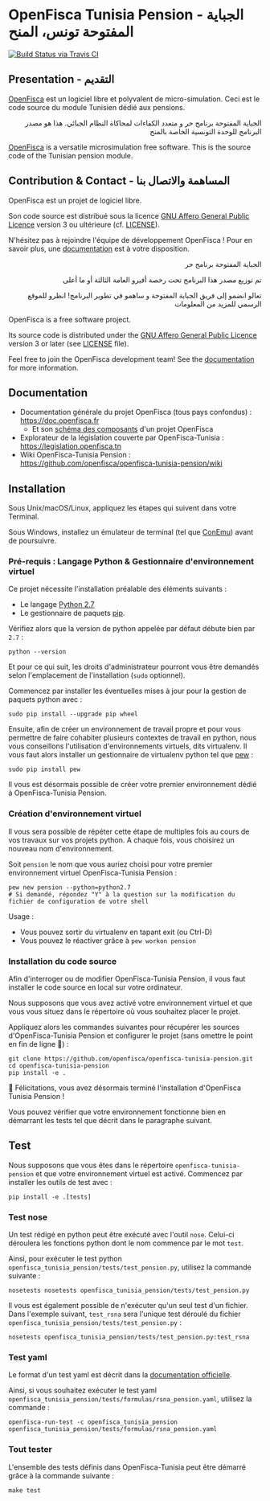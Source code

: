 # OpenFisca Tunisia Pension - الجباية المفتوحة  تونس، المنح

[![Build Status via Travis CI](https://travis-ci.org/openfisca/openfisca-tunisia-pension.svg?branch=master)](https://travis-ci.org/openfisca/openfisca-tunisia-pension)

## Presentation - التقديم

[OpenFisca](http://www.openfisca.fr/) est un logiciel libre et polyvalent de micro-simulation. Ceci est le code source du module Tunisien dédié aux pensions.

<p align='right'>الجباية المفتوحة برنامج حر و متعدد الكفاءات لمحاكاة النظام الجبائي. هذا هو مصدر البرنامج للوحدة التونسية الخاصة بالمنح </p>

[OpenFisca](https://www.openfisca.fr/en) is a versatile microsimulation free software. This is the source code of the Tunisian pension module.

## Contribution & Contact - المساهمة والاتصال بنا

OpenFisca est un projet de logiciel libre.

Son code source est distribué sous la licence [GNU Affero General Public Licence](http://www.gnu.org/licenses/agpl.html)
version 3 ou ultérieure (cf. [LICENSE](https://github.com/openfisca/openfisca-tunisia-pension/blob/master/LICENSE)).

N'hésitez pas à rejoindre l'équipe de développement OpenFisca ! Pour en savoir plus, une [documentation](https://doc.openfisca.fr/contribute/index.html) est à votre disposition.


<p align='right'> الجباية المفتوحة برنامج حر</p>

<p align='right'> تم توزيع مصدر هذا البرنامج تحت رخصة أفيرو العامة الثالثة أو ما أعلى</p>

<p align='right'>تعالو انضمو إلى فريق الجباية المفتوحة و ساهمو في تطوير البرنامج!
انظرو للموقع الرسمي للمزيد من المعلومات
</p>


OpenFisca is a free software project.

Its source code is distributed under the [GNU Affero General Public Licence](http://www.gnu.org/licenses/agpl.html)
version 3 or later (see [LICENSE](https://github.com/openfisca/openfisca-tunisia-pension/blob/master/LICENSE) file).

Feel free to join the OpenFisca development team! See the [documentation](https://doc.openfisca.fr/contribute/index.html) for more information.

## Documentation

* Documentation générale du projet OpenFisca (tous pays confondus) : https://doc.openfisca.fr
  - Et son [schéma des composants](https://doc.openfisca.fr/#project-components) d'un projet OpenFisca
* Explorateur de la législation couverte par OpenFisca-Tunisia : https://legislation.openfisca.tn
* Wiki OpenFisca-Tunisia Pension : https://github.com/openfisca/openfisca-tunisia-pension/wiki


## Installation

Sous Unix/macOS/Linux, appliquez les étapes qui suivent dans votre Terminal.

Sous Windows, installez un émulateur de terminal (tel que [ConEmu](https://conemu.github.io)) avant de poursuivre.

### Pré-requis : Langage Python & Gestionnaire d'environnement virtuel

Ce projet nécessite l'installation préalable des éléments suivants :
* Le langage [Python 2.7](https://www.python.org/downloads/)
* Le gestionnaire de paquets [pip](https://pip.pypa.io/en/stable/installing/).

Vérifiez alors que la version de python appelée par défaut débute bien par `2.7` :

```
python --version
```

Et pour ce qui suit, les droits d'administrateur pourront vous être demandés selon l'emplacement de l'installation (`sudo` optionnel).

Commencez par installer les éventuelles mises à jour pour la gestion de paquets python avec :

```
sudo pip install --upgrade pip wheel
```

Ensuite, afin de créer un environnement de travail propre et pour vous permettre de faire cohabiter plusieurs contextes de travail en python, nous vous conseillons l'utilisation d'environnements virtuels, dits virtualenv. Il vous faut alors installer un gestionnaire de virtualenv python tel que [pew](https://github.com/berdario/pew) :

```
sudo pip install pew
```

Il vous est désormais possible de créer votre premier environnement dédié à OpenFisca-Tunisia Pension.

### Création d'environnement virtuel

Il vous sera possible de répéter cette étape de multiples fois au cours de vos travaux sur vos projets python.
A chaque fois, vous choisirez un nouveau nom d'environnement.

Soit `pension` le nom que vous auriez choisi pour votre premier environnement virtuel OpenFisca-Tunisia Pension :

```
pew new pension --python=python2.7
# Si demandé, répondez "Y" à la question sur la modification du fichier de configuration de votre shell
```

Usage :
* Vous pouvez sortir du virtualenv en tapant exit (ou Ctrl-D)
* Vous pouvez le réactiver grâce à `pew workon pension`

### Installation du code source

Afin d'interroger ou de modifier OpenFisca-Tunisia Pension, il vous faut installer le code source en local sur votre ordinateur.

Nous supposons que vous avez activé votre environnement virtuel et que vous vous situez dans le répertoire où vous souhaitez placer le projet.

Appliquez alors les commandes suivantes pour récupérer les sources d'OpenFisca-Tunisia Pension et configurer le projet (sans omettre le point en fin de ligne :slightly_smiling_face:) :

```
git clone https://github.com/openfisca/openfisca-tunisia-pension.git
cd openfisca-tunisia-pension
pip install -e .
```

:tada: Félicitations, vous avez désormais terminé l'installation d'OpenFisca Tunisia Pension !

Vous pouvez vérifier que votre environnement fonctionne bien en démarrant les tests tel que décrit dans le paragraphe suivant.

## Test

Nous supposons que vous êtes dans le répertoire `openfisca-tunisia-pension` et que votre environnement virtuel est activé.
Commencez par installer les outils de test avec :

```
pip install -e .[tests]
```

### Test nose

Un test rédigé en python peut être exécuté avec l'outil `nose`. Celui-ci déroulera les fonctions python dont le nom commence par le mot `test`.

Ainsi, pour exécuter le test python `openfisca_tunisia_pension/tests/test_pension.py`, utilisez la commande suivante :

```
nosetests nosetests openfisca_tunisia_pension/tests/test_pension.py
```

Il vous est également possible de n'exécuter qu'un seul test d'un fichier. Dans l'exemple suivant, `test_rsna` sera l'unique test déroulé du fichier `openfisca_tunisia_pension/tests/test_pension.py` :

```
nosetests openfisca_tunisia_pension/tests/test_pension.py:test_rsna
```

### Test yaml

Le format d'un test yaml est décrit dans la [documentation officielle](https://doc.openfisca.fr/coding-the-legislation/writing_yaml_tests.html).

Ainsi, si vous souhaitez exécuter le test yaml `openfisca_tunisia_pension/tests/formulas/rsna_pension.yaml`, utilisez la commande :

```
openfisca-run-test -c openfisca_tunisia_pension openfisca_tunisia_pension/tests/formulas/rsna_pension.yaml
```

### Tout tester

L'ensemble des tests définis dans OpenFisca-Tunisia peut être démarré grâce à la commande suivante :

```
make test
```
